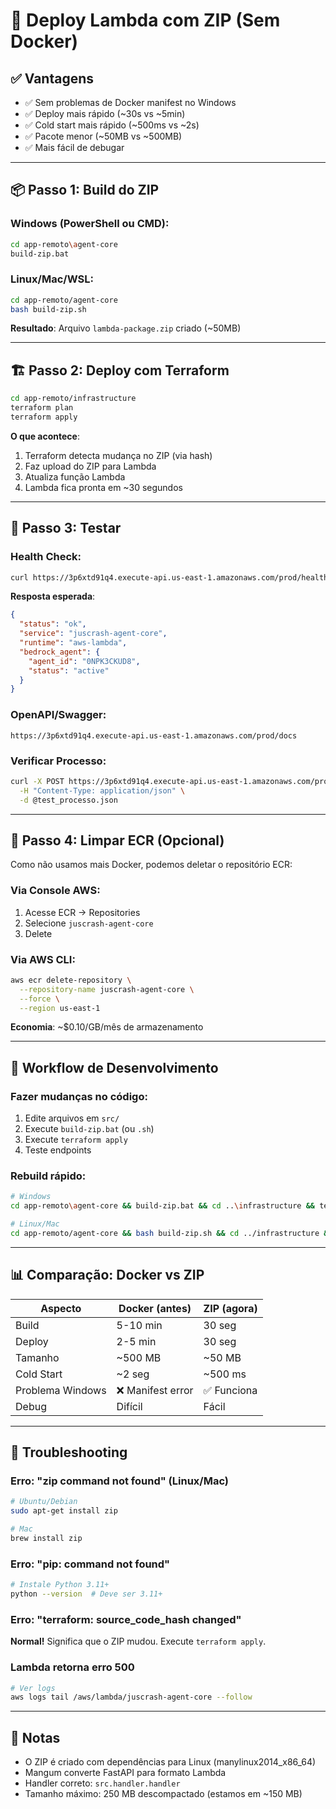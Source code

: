 # 🚀 Deploy Lambda com ZIP (Sem Docker)

## ✅ Vantagens
- ✅ Sem problemas de Docker manifest no Windows
- ✅ Deploy mais rápido (~30s vs ~5min)
- ✅ Cold start mais rápido (~500ms vs ~2s)
- ✅ Pacote menor (~50MB vs ~500MB)
- ✅ Mais fácil de debugar

---

## 📦 Passo 1: Build do ZIP

### Windows (PowerShell ou CMD):
```bash
cd app-remoto\agent-core
build-zip.bat
```

### Linux/Mac/WSL:
```bash
cd app-remoto/agent-core
bash build-zip.sh
```

**Resultado**: Arquivo `lambda-package.zip` criado (~50MB)

---

## 🏗️ Passo 2: Deploy com Terraform

```bash
cd app-remoto/infrastructure
terraform plan
terraform apply
```

**O que acontece**:
1. Terraform detecta mudança no ZIP (via hash)
2. Faz upload do ZIP para Lambda
3. Atualiza função Lambda
4. Lambda fica pronta em ~30 segundos

---

## 🧪 Passo 3: Testar

### Health Check:
```bash
curl https://3p6xtd91q4.execute-api.us-east-1.amazonaws.com/prod/health
```

**Resposta esperada**:
```json
{
  "status": "ok",
  "service": "juscrash-agent-core",
  "runtime": "aws-lambda",
  "bedrock_agent": {
    "agent_id": "0NPK3CKUD8",
    "status": "active"
  }
}
```

### OpenAPI/Swagger:
```
https://3p6xtd91q4.execute-api.us-east-1.amazonaws.com/prod/docs
```

### Verificar Processo:
```bash
curl -X POST https://3p6xtd91q4.execute-api.us-east-1.amazonaws.com/prod/api/v1/verificar \
  -H "Content-Type: application/json" \
  -d @test_processo.json
```

---

## 🧹 Passo 4: Limpar ECR (Opcional)

Como não usamos mais Docker, podemos deletar o repositório ECR:

### Via Console AWS:
1. Acesse ECR → Repositories
2. Selecione `juscrash-agent-core`
3. Delete

### Via AWS CLI:
```bash
aws ecr delete-repository \
  --repository-name juscrash-agent-core \
  --force \
  --region us-east-1
```

**Economia**: ~$0.10/GB/mês de armazenamento

---

## 🔄 Workflow de Desenvolvimento

### Fazer mudanças no código:
1. Edite arquivos em `src/`
2. Execute `build-zip.bat` (ou `.sh`)
3. Execute `terraform apply`
4. Teste endpoints

### Rebuild rápido:
```bash
# Windows
cd app-remoto\agent-core && build-zip.bat && cd ..\infrastructure && terraform apply -auto-approve

# Linux/Mac
cd app-remoto/agent-core && bash build-zip.sh && cd ../infrastructure && terraform apply -auto-approve
```

---

## 📊 Comparação: Docker vs ZIP

| Aspecto | Docker (antes) | ZIP (agora) |
|---------|----------------|-------------|
| Build | 5-10 min | 30 seg |
| Deploy | 2-5 min | 30 seg |
| Tamanho | ~500 MB | ~50 MB |
| Cold Start | ~2 seg | ~500 ms |
| Problema Windows | ❌ Manifest error | ✅ Funciona |
| Debug | Difícil | Fácil |

---

## 🐛 Troubleshooting

### Erro: "zip command not found" (Linux/Mac)
```bash
# Ubuntu/Debian
sudo apt-get install zip

# Mac
brew install zip
```

### Erro: "pip: command not found"
```bash
# Instale Python 3.11+
python --version  # Deve ser 3.11+
```

### Erro: "terraform: source_code_hash changed"
**Normal!** Significa que o ZIP mudou. Execute `terraform apply`.

### Lambda retorna erro 500
```bash
# Ver logs
aws logs tail /aws/lambda/juscrash-agent-core --follow
```

---

## 📝 Notas

- O ZIP é criado com dependências para Linux (manylinux2014_x86_64)
- Mangum converte FastAPI para formato Lambda
- Handler correto: `src.handler.handler`
- Tamanho máximo: 250 MB descompactado (estamos em ~150 MB)

